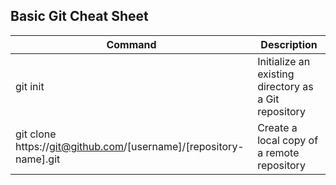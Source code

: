## Basic Git Cheat Sheet

| Command | Description |
| --- | --- |
| git init | Initialize an existing directory as a Git repository |
| git clone https://git@github.com/[username]/[repository-name].git | Create a local copy of a remote repository|





